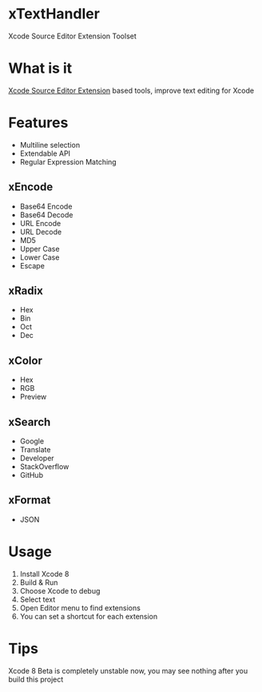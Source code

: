 # xTextHandler
Xcode Source Editor Extension Toolset

# What is it
[Xcode Source Editor Extension](https://developer.apple.com/videos/play/wwdc2016/414/) based tools, improve text editing for Xcode

# Features
- Multiline selection
- Extendable API
- Regular Expression Matching

## xEncode
- Base64 Encode
- Base64 Decode
- URL Encode
- URL Decode
- MD5
- Upper Case
- Lower Case
- Escape

## xRadix
- Hex
- Bin
- Oct
- Dec

## xColor
- Hex
- RGB
- Preview

## xSearch
- Google
- Translate
- Developer
- StackOverflow
- GitHub

## xFormat
- JSON

# Usage
1. Install Xcode 8
2. Build & Run
3. Choose Xcode to debug
4. Select text
5. Open Editor menu to find extensions
6. You can set a shortcut for each extension

# Tips
Xcode 8 Beta is completely unstable now, you may see nothing after you build this project
